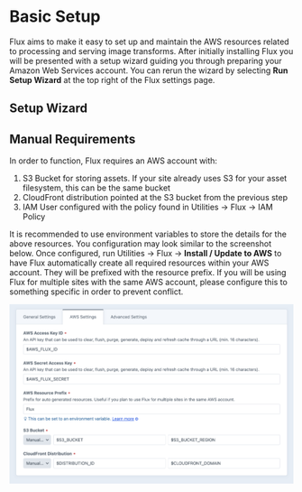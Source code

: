 # Basic Setup

Flux aims to make it easy to set up and maintain the AWS resources related to processing and serving image transforms. After initially installing Flux you will be presented with a setup wizard guiding you through preparing your Amazon Web Services account. You can rerun the wizard by selecting **Run Setup Wizard** at the top right of the Flux settings page.

## Setup Wizard



## Manual Requirements

In order to function, Flux requires an AWS account with:
1. S3 Bucket for storing assets. If your site already uses S3 for your asset filesystem, this can be the same bucket
2. CloudFront distribution pointed at the S3 bucket from the previous step
3. IAM User configured with the policy found in Utilities → Flux → IAM Policy

It is recommended to use environment variables to store the details for the above resources. You configuration may look similar to the screenshot below. Once configured, run Utilities → Flux → **Install / Update to AWS** to have Flux automatically create all required resources within your AWS account. They will be prefixed with the resource prefix. If you will be using Flux for multiple sites with the same AWS account, please configure this to something specific in order to prevent conflict.


![Manual AWS settings](../resources/manual_aws_settings.png)

